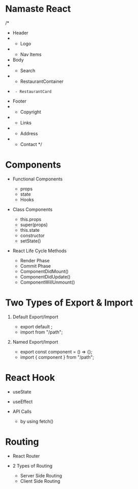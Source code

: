 # Namaste React 

/*
 * Header
 *  - Logo
 *  - Nav Items
 * Body
 *  - Search
 *  - RestaurantContainer
 *      - RestaurantCard
 * Footer
 *  - Copyright
 *  - Links
 *  - Address
 *  - Contact
 */

 # Components
 - Functional Components
    - props
    - state
    - Hooks

 - Class Components
    - this.props
    - super(props)
    - this.state
    - constructor
    - setState()

 - React Life Cycle Methods
    - Render Phase
    - Commit Phase
    - ComponentDidMount()
    - ComponentDidUpdate()
    - ComponentWillUnmount()
 

# Two Types of Export & Import

 1. Default Export/Import

    - export default <component>;
    - import <component> from "/path";

2. Named Export/Import

    - export const component = () => {};
    - import { component } from "/path";

# React Hook
- useState
- useEffect

- API Calls
    - by using fetch()

# Routing

- React Router

- 2 Types of Routing
    - Server Side Routing
    - Client Side Routing


